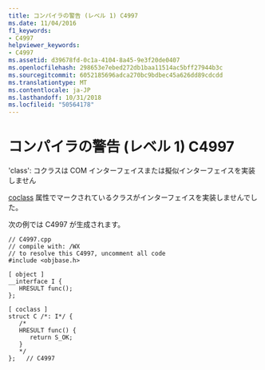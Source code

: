 ```yaml
---
title: コンパイラの警告 (レベル 1) C4997
ms.date: 11/04/2016
f1_keywords:
- C4997
helpviewer_keywords:
- C4997
ms.assetid: d39678fd-0c1a-4104-8a45-9e3f20de0407
ms.openlocfilehash: 298653e7ebed272db1baa11514ac5bff27944b3c
ms.sourcegitcommit: 6052185696adca270bc9bdbec45a626dd89cdcdd
ms.translationtype: MT
ms.contentlocale: ja-JP
ms.lasthandoff: 10/31/2018
ms.locfileid: "50564178"
---
```

# <a name="compiler-warning-level-1-c4997"></a>コンパイラの警告 (レベル 1) C4997

'class': コクラスは COM インターフェイスまたは擬似インターフェイスを実装しません

[coclass](../../windows/coclass.md) 属性でマークされているクラスがインターフェイスを実装しませんでした。

次の例では C4997 が生成されます。

```
// C4997.cpp
// compile with: /WX
// to resolve this C4997, uncomment all code
#include <objbase.h>

[ object ]
__interface I {
   HRESULT func();
};

[ coclass ]
struct C /*: I*/ {
   /*
   HRESULT func() {
      return S_OK;
   }
   */
};   // C4997
```